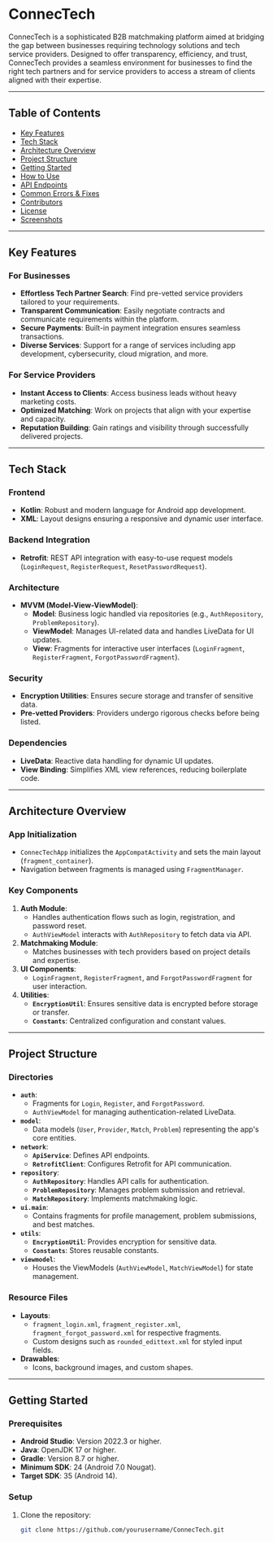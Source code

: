 # **ConnecTech**

ConnecTech is a sophisticated B2B matchmaking platform aimed at bridging the gap between businesses requiring technology solutions and tech service providers. Designed to offer transparency, efficiency, and trust, ConnecTech provides a seamless environment for businesses to find the right tech partners and for service providers to access a stream of clients aligned with their expertise.

---

## **Table of Contents**

- [Key Features](#key-features)
- [Tech Stack](#tech-stack)
- [Architecture Overview](#architecture-overview)
- [Project Structure](#project-structure)
- [Getting Started](#getting-started)
- [How to Use](#how-to-use)
- [API Endpoints](#api-endpoints)
- [Common Errors & Fixes](#common-errors--fixes)
- [Contributors](#contributors)
- [License](#license)
- [Screenshots](#screenshots)

---

## **Key Features**

### **For Businesses**
- **Effortless Tech Partner Search**: Find pre-vetted service providers tailored to your requirements.
- **Transparent Communication**: Easily negotiate contracts and communicate requirements within the platform.
- **Secure Payments**: Built-in payment integration ensures seamless transactions.
- **Diverse Services**: Support for a range of services including app development, cybersecurity, cloud migration, and more.

### **For Service Providers**
- **Instant Access to Clients**: Access business leads without heavy marketing costs.
- **Optimized Matching**: Work on projects that align with your expertise and capacity.
- **Reputation Building**: Gain ratings and visibility through successfully delivered projects.

---

## **Tech Stack**

### **Frontend**
- **Kotlin**: Robust and modern language for Android app development.
- **XML**: Layout designs ensuring a responsive and dynamic user interface.

### **Backend Integration**
- **Retrofit**: REST API integration with easy-to-use request models (`LoginRequest`, `RegisterRequest`, `ResetPasswordRequest`).

### **Architecture**
- **MVVM (Model-View-ViewModel)**:
  - **Model**: Business logic handled via repositories (e.g., `AuthRepository`, `ProblemRepository`).
  - **ViewModel**: Manages UI-related data and handles LiveData for UI updates.
  - **View**: Fragments for interactive user interfaces (`LoginFragment`, `RegisterFragment`, `ForgotPasswordFragment`).

### **Security**
- **Encryption Utilities**: Ensures secure storage and transfer of sensitive data.
- **Pre-vetted Providers**: Providers undergo rigorous checks before being listed.

### **Dependencies**
- **LiveData**: Reactive data handling for dynamic UI updates.
- **View Binding**: Simplifies XML view references, reducing boilerplate code.

---

## **Architecture Overview**

### **App Initialization**
- `ConnecTechApp` initializes the `AppCompatActivity` and sets the main layout (`fragment_container`).
- Navigation between fragments is managed using `FragmentManager`.

### **Key Components**
1. **Auth Module**:
   - Handles authentication flows such as login, registration, and password reset.
   - `AuthViewModel` interacts with `AuthRepository` to fetch data via API.
2. **Matchmaking Module**:
   - Matches businesses with tech providers based on project details and expertise.
3. **UI Components**:
   - `LoginFragment`, `RegisterFragment`, and `ForgotPasswordFragment` for user interaction.
4. **Utilities**:
   - **`EncryptionUtil`**: Ensures sensitive data is encrypted before storage or transfer.
   - **`Constants`**: Centralized configuration and constant values.

---

## **Project Structure**

### **Directories**
- **`auth`**:
  - Fragments for `Login`, `Register`, and `ForgotPassword`.
  - `AuthViewModel` for managing authentication-related LiveData.
- **`model`**:
  - Data models (`User`, `Provider`, `Match`, `Problem`) representing the app's core entities.
- **`network`**:
  - **`ApiService`**: Defines API endpoints.
  - **`RetrofitClient`**: Configures Retrofit for API communication.
- **`repository`**:
  - **`AuthRepository`**: Handles API calls for authentication.
  - **`ProblemRepository`**: Manages problem submission and retrieval.
  - **`MatchRepository`**: Implements matchmaking logic.
- **`ui.main`**:
  - Contains fragments for profile management, problem submissions, and best matches.
- **`utils`**:
  - **`EncryptionUtil`**: Provides encryption for sensitive data.
  - **`Constants`**: Stores reusable constants.
- **`viewmodel`**:
  - Houses the ViewModels (`AuthViewModel`, `MatchViewModel`) for state management.

### **Resource Files**
- **Layouts**:
  - `fragment_login.xml`, `fragment_register.xml`, `fragment_forgot_password.xml` for respective fragments.
  - Custom designs such as `rounded_edittext.xml` for styled input fields.
- **Drawables**:
  - Icons, background images, and custom shapes.

---

## **Getting Started**

### **Prerequisites**
- **Android Studio**: Version 2022.3 or higher.
- **Java**: OpenJDK 17 or higher.
- **Gradle**: Version 8.7 or higher.
- **Minimum SDK**: 24 (Android 7.0 Nougat).
- **Target SDK**: 35 (Android 14).

### **Setup**
1. Clone the repository:
   ```bash
   git clone https://github.com/yourusername/ConnecTech.git
